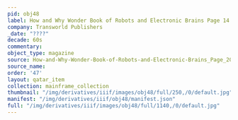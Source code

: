 ```yaml
---
pid: obj48
label: How and Why Wonder Book of Robots and Electronic Brains Page 14
company: Transworld Publishers
_date: "????"
decade: 60s
commentary:
object_type: magazine
source: How-and-Why-Wonder-Book-of-Robots-and-Electronic-Brains_Page_20
source_name:
order: '47'
layout: qatar_item
collection: mainframe_collection
thumbnail: "/img/derivatives/iiif/images/obj48/full/250,/0/default.jpg"
manifest: "/img/derivatives/iiif/obj48/manifest.json"
full: "/img/derivatives/iiif/images/obj48/full/1140,/0/default.jpg"
---
```


